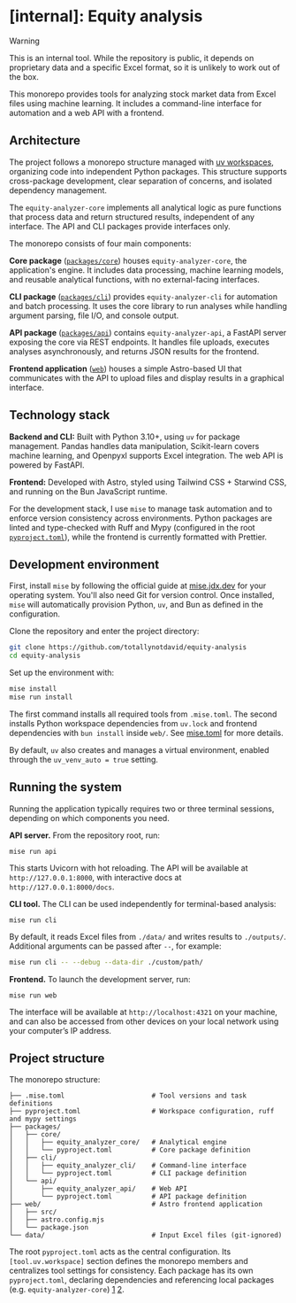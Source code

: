 # [internal]: Equity analysis

<!-- prettier-ignore -->
> [!WARNING]
> This is an internal tool. While the repository is public, it depends on
> proprietary data and a specific Excel format, so it is unlikely to work out of the
> box.

This monorepo provides tools for analyzing stock market data from Excel files
using machine learning. It includes a command-line interface for automation and
a web API with a frontend.

## Architecture

The project follows a monorepo structure managed with
[uv workspaces](https://docs.astral.sh/uv/concepts/projects/workspaces/#getting-started),
organizing code into independent Python packages. This structure supports
cross-package development, clear separation of concerns, and isolated dependency
management.

The `equity-analyzer-core` implements all analytical logic as pure functions
that process data and return structured results, independent of any interface.
The API and CLI packages provide interfaces only.

The monorepo consists of four main components:

**Core package** ([`packages/core`](packages/core)) houses
`equity-analyzer-core`, the application's engine. It includes data processing,
machine learning models, and reusable analytical functions, with no
external-facing interfaces.

**CLI package** ([`packages/cli`](packages/cli)) provides `equity-analyzer-cli`
for automation and batch processing. It uses the core library to run analyses
while handling argument parsing, file I/O, and console output.

**API package** ([`packages/api`](packages/api)) contains `equity-analyzer-api`,
a FastAPI server exposing the core via REST endpoints. It handles file uploads,
executes analyses asynchronously, and returns JSON results for the frontend.

**Frontend application** ([`web`](web)) houses a simple Astro-based UI that
communicates with the API to upload files and display results in a graphical
interface.

## Technology stack

**Backend and CLI:** Built with Python 3.10+, using `uv` for package management.
Pandas handles data manipulation, Scikit-learn covers machine learning, and
Openpyxl supports Excel integration. The web API is powered by FastAPI.

**Frontend:** Developed with Astro, styled using Tailwind CSS + Starwind CSS,
and running on the Bun JavaScript runtime.

For the development stack, I use `mise` to manage task automation and to enforce
version consistency across environments. Python packages are linted and
type-checked with Ruff and Mypy (configured in the root
[`pyproject.toml`](pyproject.toml?plain=1#L18)), while the frontend is currently
formatted with Prettier.

## Development environment

First, install `mise` by following the official guide at
[mise.jdx.dev](https://mise.jdx.dev/getting-started.html) for your operating
system. You'll also need Git for version control. Once installed, `mise` will
automatically provision Python, `uv`, and Bun as defined in the configuration.

Clone the repository and enter the project directory:

```bash
git clone https://github.com/totallynotdavid/equity-analysis
cd equity-analysis
```

Set up the environment with:

```bash
mise install
mise run install
```

The first command installs all required tools from `.mise.toml`. The second
installs Python workspace dependencies from `uv.lock` and frontend dependencies
with `bun install` inside `web/`. See [mise.toml](mise.toml?plain=1#L10) for
more details.

By default, `uv` also creates and manages a virtual environment, enabled through
the `uv_venv_auto = true` setting.

## Running the system

Running the application typically requires two or three terminal sessions,
depending on which components you need.

**API server.** From the repository root, run:

```
mise run api
```

This starts Uvicorn with hot reloading. The API will be available at
`http://127.0.0.1:8000`, with interactive docs at `http://127.0.0.1:8000/docs`.

**CLI tool.** The CLI can be used independently for terminal-based analysis:

```
mise run cli
```

By default, it reads Excel files from `./data/` and writes results to
`./outputs/`. Additional arguments can be passed after `--`, for example:

```bash
mise run cli -- --debug --data-dir ./custom/path/
```

**Frontend.** To launch the development server, run:

```
mise run web
```

The interface will be available at `http://localhost:4321` on your machine, and
can also be accessed from other devices on your local network using your
computer’s IP address.

## Project structure

The monorepo structure:

```
├── .mise.toml                      # Tool versions and task definitions
├── pyproject.toml                  # Workspace configuration, ruff and mypy settings
├── packages/
│   ├── core/
│   │   ├── equity_analyzer_core/   # Analytical engine
│   │   └── pyproject.toml          # Core package definition
│   ├── cli/
│   │   ├── equity_analyzer_cli/    # Command-line interface
│   │   └── pyproject.toml          # CLI package definition
│   └── api/
│       ├── equity_analyzer_api/    # Web API
│       └── pyproject.toml          # API package definition
├── web/                            # Astro frontend application
│   ├── src/
│   ├── astro.config.mjs
│   └── package.json
└── data/                           # Input Excel files (git-ignored)
```

The root `pyproject.toml` acts as the central configuration. Its
`[tool.uv.workspace]` section defines the monorepo members and centralizes tool
settings for consistency. Each package has its own `pyproject.toml`, declaring
dependencies and referencing local packages (e.g. `equity-analyzer-core`)
[1](packages/api/pyproject.toml?plain=1#L13)
[2](packages/cli/pyproject.toml?plain=1#L14).
